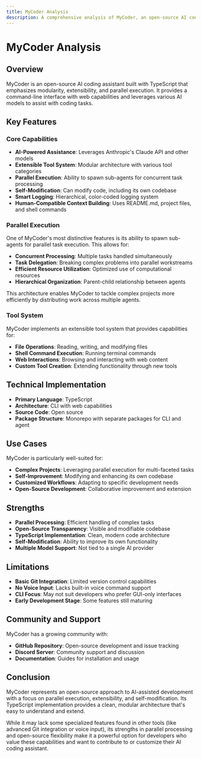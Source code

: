 ```yaml
---
title: MyCoder Analysis
description: A comprehensive analysis of MyCoder, an open-source AI coding assistant with parallel execution capabilities
---
```


# MyCoder Analysis

## Overview

MyCoder is an open-source AI coding assistant built with TypeScript that emphasizes modularity, extensibility, and parallel execution. It provides a command-line interface with web capabilities and leverages various AI models to assist with coding tasks.

## Key Features

### Core Capabilities

- **AI-Powered Assistance**: Leverages Anthropic's Claude API and other models
- **Extensible Tool System**: Modular architecture with various tool categories
- **Parallel Execution**: Ability to spawn sub-agents for concurrent task processing
- **Self-Modification**: Can modify code, including its own codebase
- **Smart Logging**: Hierarchical, color-coded logging system
- **Human-Compatible Context Building**: Uses README.md, project files, and shell commands

### Parallel Execution

One of MyCoder's most distinctive features is its ability to spawn sub-agents for parallel task execution. This allows for:

- **Concurrent Processing**: Multiple tasks handled simultaneously
- **Task Delegation**: Breaking complex problems into parallel workstreams
- **Efficient Resource Utilization**: Optimized use of computational resources
- **Hierarchical Organization**: Parent-child relationship between agents

This architecture enables MyCoder to tackle complex projects more efficiently by distributing work across multiple agents.

### Tool System

MyCoder implements an extensible tool system that provides capabilities for:

- **File Operations**: Reading, writing, and modifying files
- **Shell Command Execution**: Running terminal commands
- **Web Interactions**: Browsing and interacting with web content
- **Custom Tool Creation**: Extending functionality through new tools

## Technical Implementation

- **Primary Language**: TypeScript
- **Architecture**: CLI with web capabilities
- **Source Code**: Open source
- **Package Structure**: Monorepo with separate packages for CLI and agent

## Use Cases

MyCoder is particularly well-suited for:

- **Complex Projects**: Leveraging parallel execution for multi-faceted tasks
- **Self-Improvement**: Modifying and enhancing its own codebase
- **Customized Workflows**: Adapting to specific development needs
- **Open-Source Development**: Collaborative improvement and extension

## Strengths

- **Parallel Processing**: Efficient handling of complex tasks
- **Open-Source Transparency**: Visible and modifiable codebase
- **TypeScript Implementation**: Clean, modern code architecture
- **Self-Modification**: Ability to improve its own functionality
- **Multiple Model Support**: Not tied to a single AI provider

## Limitations

- **Basic Git Integration**: Limited version control capabilities
- **No Voice Input**: Lacks built-in voice command support
- **CLI Focus**: May not suit developers who prefer GUI-only interfaces
- **Early Development Stage**: Some features still maturing

## Community and Support

MyCoder has a growing community with:

- **GitHub Repository**: Open-source development and issue tracking
- **Discord Server**: Community support and discussion
- **Documentation**: Guides for installation and usage

## Conclusion

MyCoder represents an open-source approach to AI-assisted development with a focus on parallel execution, extensibility, and self-modification. Its TypeScript implementation provides a clean, modular architecture that's easy to understand and extend.

While it may lack some specialized features found in other tools (like advanced Git integration or voice input), its strengths in parallel processing and open-source flexibility make it a powerful option for developers who value these capabilities and want to contribute to or customize their AI coding assistant.
